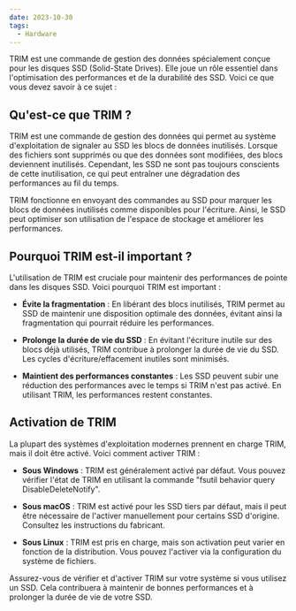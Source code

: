 ```yaml
---
date: 2023-10-30
tags:
  - Hardware
---
```


TRIM est une commande de gestion des données spécialement conçue pour les disques SSD (Solid-State Drives). Elle joue un rôle essentiel dans l'optimisation des performances et de la durabilité des SSD. Voici ce que vous devez savoir à ce sujet :

## Qu'est-ce que TRIM ?

TRIM est une commande de gestion des données qui permet au système d'exploitation de signaler au SSD les blocs de données inutilisés. Lorsque des fichiers sont supprimés ou que des données sont modifiées, des blocs deviennent inutilisés. Cependant, les SSD ne sont pas toujours conscients de cette inutilisation, ce qui peut entraîner une dégradation des performances au fil du temps.

TRIM fonctionne en envoyant des commandes au SSD pour marquer les blocs de données inutilisés comme disponibles pour l'écriture. Ainsi, le SSD peut optimiser son utilisation de l'espace de stockage et améliorer les performances.

## Pourquoi TRIM est-il important ?

L'utilisation de TRIM est cruciale pour maintenir des performances de pointe dans les disques SSD. Voici pourquoi TRIM est important :

- **Évite la fragmentation** : En libérant des blocs inutilisés, TRIM permet au SSD de maintenir une disposition optimale des données, évitant ainsi la fragmentation qui pourrait réduire les performances.

- **Prolonge la durée de vie du SSD** : En évitant l'écriture inutile sur des blocs déjà utilisés, TRIM contribue à prolonger la durée de vie du SSD. Les cycles d'écriture/effacement inutiles sont minimisés.

- **Maintient des performances constantes** : Les SSD peuvent subir une réduction des performances avec le temps si TRIM n'est pas activé. En utilisant TRIM, les performances restent constantes.

## Activation de TRIM

La plupart des systèmes d'exploitation modernes prennent en charge TRIM, mais il doit être activé. Voici comment activer TRIM :

- **Sous Windows** : TRIM est généralement activé par défaut. Vous pouvez vérifier l'état de TRIM en utilisant la commande "fsutil behavior query DisableDeleteNotify".

- **Sous macOS** : TRIM est activé pour les SSD tiers par défaut, mais il peut être nécessaire de l'activer manuellement pour certains SSD d'origine. Consultez les instructions du fabricant.

- **Sous Linux** : TRIM est pris en charge, mais son activation peut varier en fonction de la distribution. Vous pouvez l'activer via la configuration du système de fichiers.

Assurez-vous de vérifier et d'activer TRIM sur votre système si vous utilisez un SSD. Cela contribuera à maintenir de bonnes performances et à prolonger la durée de vie de votre SSD.